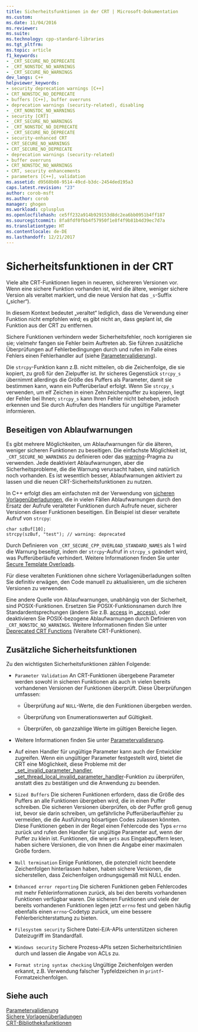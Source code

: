 ```yaml
---
title: Sicherheitsfunktionen in der CRT | Microsoft-Dokumentation
ms.custom: 
ms.date: 11/04/2016
ms.reviewer: 
ms.suite: 
ms.technology: cpp-standard-libraries
ms.tgt_pltfrm: 
ms.topic: article
f1_keywords:
- _CRT_SECURE_NO_DEPRECATE
- _CRT_NONSTDC_NO_WARNINGS
- _CRT_SECURE_NO_WARNINGS
dev_langs: C++
helpviewer_keywords:
- security deprecation warnings [C++]
- CRT_NONSTDC_NO_DEPRECATE
- buffers [C++], buffer overruns
- deprecation warnings (security-related), disabling
- _CRT_NONSTDC_NO_WARNINGS
- security [CRT]
- _CRT_SECURE_NO_WARNINGS
- _CRT_NONSTDC_NO_DEPRECATE
- _CRT_SECURE_NO_DEPRECATE
- security-enhanced CRT
- CRT_SECURE_NO_WARNINGS
- CRT_SECURE_NO_DEPRECATE
- deprecation warnings (security-related)
- buffer overruns
- CRT_NONSTDC_NO_WARNINGS
- CRT, security enhancements
- parameters [C++], validation
ms.assetid: d9568b08-9514-49cd-b3dc-2454ded195a3
caps.latest.revision: "23"
author: corob-msft
ms.author: corob
manager: ghogen
ms.workload: cplusplus
ms.openlocfilehash: ce5ff232a914b929153d8dc2ea6bb0951b4ff187
ms.sourcegitcommit: 8fa8fdf0fbb4f57950f1e8f4f9b81b4d39ec7d7a
ms.translationtype: HT
ms.contentlocale: de-DE
ms.lasthandoff: 12/21/2017
---
```

# <a name="security-features-in-the-crt"></a>Sicherheitsfunktionen in der CRT
Viele alte CRT-Funktionen liegen in neueren, sichereren Versionen vor. Wenn eine sichere Funktion vorhanden ist, wird die ältere, weniger sichere Version als veraltet markiert, und die neue Version hat das `_s`-Suffix („sicher“).  
  
 In diesem Kontext bedeutet „veraltet“ lediglich, dass die Verwendung einer Funktion nicht empfohlen wird; es gibt nicht an, dass geplant ist, die Funktion aus der CRT zu entfernen.  
  
 Sichere Funktionen verhindern weder Sicherheitsfehler, noch korrigieren sie sie; vielmehr fangen sie Fehler beim Auftreten ab. Sie führen zusätzliche Überprüfungen auf Fehlerbedingungen durch und rufen im Falle eines Fehlers einen Fehlerhandler auf (siehe [Parametervalidierung](../c-runtime-library/parameter-validation.md)).  
  
 Die `strcpy`-Funktion kann z.B. nicht mitteilen, ob die Zeichenfolge, die sie kopiert, zu groß für den Zielpuffer ist. Ihr sicheres Gegenstück `strcpy_s` übernimmt allerdings die Größe des Puffers als Parameter, damit sie bestimmen kann, wann ein Pufferüberlauf erfolgt. Wenn Sie `strcpy_s` verwenden, um elf Zeichen in einen Zehnzeichenpuffer zu kopieren, liegt der Fehler bei Ihnen; `strcpy_s` kann Ihren Fehler nicht beheben, jedoch erkennen und Sie durch Aufrufen des Handlers für ungültige Parameter informieren.  
  
## <a name="eliminating-deprecation-warnings"></a>Beseitigen von Ablaufwarnungen  
 Es gibt mehrere Möglichkeiten, um Ablaufwarnungen für die älteren, weniger sicheren Funktionen zu beseitigen. Die einfachste Möglichkeit ist, `_CRT_SECURE_NO_WARNINGS` zu definieren oder das [warning](../preprocessor/warning.md)-Pragma zu verwenden. Jede deaktiviert Ablaufwarnungen, aber die Sicherheitsprobleme, die die Warnung verursacht haben, sind natürlich noch vorhanden. Es ist wesentlich besser, Ablaufwarnungen aktiviert zu lassen und die neuen CRT-Sicherheitsfunktionen zu nutzen.  
  
 In C++ erfolgt dies am einfachsten mit der Verwendung von [sicheren Vorlagenüberladungen](../c-runtime-library/secure-template-overloads.md), die in vielen Fällen Ablaufwarnungen durch den Ersatz der Aufrufe veralteter Funktionen durch Aufrufe neuer, sicherer Versionen dieser Funktionen beseitigen. Ein Beispiel ist dieser veraltete Aufruf von `strcpy`:  
  
```  
char szBuf[10];   
strcpy(szBuf, "test"); // warning: deprecated   
```  
  
 Durch Definieren von `_CRT_SECURE_CPP_OVERLOAD_STANDARD_NAMES` als 1 wird die Warnung beseitigt, indem der `strcpy`-Aufruf in `strcpy_s` geändert wird, was Pufferüberläufe verhindert. Weitere Informationen finden Sie unter [Secure Template Overloads](../c-runtime-library/secure-template-overloads.md).  
  
 Für diese veralteten Funktionen ohne sichere Vorlagenüberladungen sollten Sie definitiv erwägen, den Code manuell zu aktualisieren, um die sicheren Versionen zu verwenden.  
  
 Eine andere Quelle von Ablaufwarnungen, unabhängig von der Sicherheit, sind POSIX-Funktionen. Ersetzen Sie POSIX-Funktionsnamen durch Ihre Standardentsprechungen (ändern Sie z.B. [access](../c-runtime-library/reference/access-crt.md) in [_access](../c-runtime-library/reference/access-waccess.md)), oder deaktivieren Sie POSIX-bezogene Ablaufwarnungen durch Definieren von `_CRT_NONSTDC_NO_WARNINGS`. Weitere Informationen finden Sie unter [Deprecated CRT Functions](http://msdn.microsoft.com/en-us/7e259932-c6c8-4c1a-9637-639e591681a5) (Veraltete CRT-Funktionen).  
  
## <a name="additional-security-features"></a>Zusätzliche Sicherheitsfunktionen  
 Zu den wichtigsten Sicherheitsfunktionen zählen Folgende:  
  
-   `Parameter Validation` An CRT-Funktionen übergebene Parameter werden sowohl in sicheren Funktionen als auch in vielen bereits vorhandenen Versionen der Funktionen überprüft. Diese Überprüfungen umfassen:  
  
    -   Überprüfung auf `NULL`-Werte, die den Funktionen übergeben werden.  
  
    -   Überprüfung von Enumerationswerten auf Gültigkeit.  
  
    -   Überprüfen, ob ganzzahlige Werte im gültigen Bereiche liegen.  
  
-   Weitere Informationen finden Sie unter [Parametervalidierung](../c-runtime-library/parameter-validation.md).  
  
-   Auf einen Handler für ungültige Parameter kann auch der Entwickler zugreifen. Wenn ein ungültiger Parameter festgestellt wird, bietet die CRT eine Möglichkeit, diese Probleme mit der [_set_invalid_parameter_handler, _set_thread_local_invalid_parameter_handler](../c-runtime-library/reference/set-invalid-parameter-handler-set-thread-local-invalid-parameter-handler.md)-Funktion zu überprüfen, anstatt dies zu bestätigen und die Anwendung zu beenden.  
  
-   `Sized Buffers` Die sicheren Funktionen erfordern, dass die Größe des Puffers an alle Funktionen übergeben wird, die in einen Puffer schreiben. Die sicheren Versionen überprüfen, ob der Puffer groß genug ist, bevor sie darin schreiben, um gefährliche Pufferüberlauffehler zu vermeiden, die die Ausführung bösartigen Codes zulassen könnten. Diese Funktionen geben in der Regel einen Fehlercode des Typs `errno` zurück und rufen den Handler für ungültige Parameter auf, wenn der Puffer zu klein ist. Funktionen, die wie `gets` aus Eingabepuffern lesen, haben sichere Versionen, die von Ihnen die Angabe einer maximalen Größe fordern.  
  
-   `Null termination` Einige Funktionen, die potenziell nicht beendete Zeichenfolgen hinterlassen haben, haben sichere Versionen, die sicherstellen, dass Zeichenfolgen ordnungsgemäß mit NULL enden.  
  
-   `Enhanced error reporting` Die sicheren Funktionen geben Fehlercodes mit mehr Fehlerinformationen zurück, als bei den bereits vorhandenen Funktionen verfügbar waren. Die sicheren Funktionen und viele der bereits vorhandenen Funktionen legen jetzt `errno` fest und geben häufig ebenfalls einen `errno`-Codetyp zurück, um eine bessere Fehlerberichterstattung zu bieten.  
  
-   `Filesystem security` Sichere Datei-E/A-APIs unterstützen sicheren Dateizugriff im Standardfall.  
  
-   `Windows security` Sichere Prozess-APIs setzen Sicherheitsrichtlinien durch und lassen die Angabe von ACLs zu.  
  
-   `Format string syntax checking` Ungültige Zeichenfolgen werden erkannt, z.B. Verwendung falscher Typfeldzeichen in `printf`-Formatzeichenfolgen.  
  
## <a name="see-also"></a>Siehe auch  
 [Parametervalidierung](../c-runtime-library/parameter-validation.md)   
 [Sichere Vorlagenüberladungen](../c-runtime-library/secure-template-overloads.md)   
 [CRT-Bibliotheksfunktionen](../c-runtime-library/crt-library-features.md)